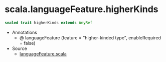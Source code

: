 
#                      scala.languageFeature.higherKinds                      #

```scala
sealed trait higherKinds extends AnyRef
```

* Annotations
  * @ languageFeature (feature = "higher-kinded type", enableRequired = false)
* Source
  * [languageFeature.scala](https://github.com/scala/scala/tree/6d09a1ba5f/src/library/scala/languageFeature.scala#L1)

